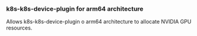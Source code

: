 ### k8s-k8s-device-plugin for arm64 architecture

Allows k8s-k8s-device-plugin o arm64 architecture to allocate  NVIDIA GPU resources.
